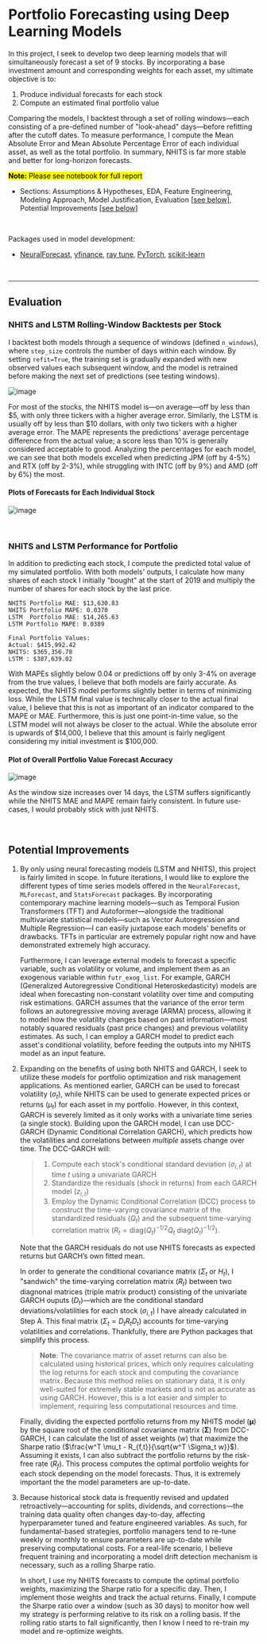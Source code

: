 # Portfolio Forecasting using Deep Learning Models

In this project, I seek to develop two deep learning models that will simultaneously forecast a set of 9 stocks. By incorporating a base investment amount and corresponding weights for each asset, my ultimate objective is to:
1. Produce individual forecasts for each stock
2. Compute an estimated final portfolio value

Comparing the models, I backtest through a set of rolling windows—each consisting of a pre-defined number of "look-ahead" days—before refitting after the cutoff dates. To measure performance, I compute the Mean Absolute Error and Mean Absolute Percentage Error of each individual asset, as well as the total portfolio. In summary, NHITS is far more stable and better for long-horizon forecasts.

<mark>**Note:** Please see notebook for full report</mark>
* Sections: Assumptions & Hypotheses, EDA, Feature Engineering, Modeling Approach, Model Justification, Evaluation [[see below](#Evaluation)], Potential Improvements [[see below](#Potential-Improvements)]

</br>

Packages used in model development:
* [NeuralForecast](https://nixtlaverse.nixtla.io/neuralforecast/docs/getting-started/introduction.html), [yfinance](https://pypi.org/project/yfinance/), [ray tune](https://docs.ray.io/en/latest/tune/index.html), [PyTorch](https://pytorch.org/), [scikit-learn](https://scikit-learn.org/stable/index.html)

</br>

___

## Evaluation

### NHITS and LSTM Rolling-Window Backtests per Stock

I backtest both models through a sequence of windows (defined `n_windows`), where `step_size` controls the number of days within each window. By setting `refit=True`, the training set is gradually expanded with new observed values each subsequent window, and the model is retrained before making the next set of predictions (see testing windows).

![image](https://github.com/user-attachments/assets/8c2759d0-b14a-4d0a-95a9-05eb13fa34cf)

For most of the stocks, the NHITS model is—on average—off by less than $5, with only three tickers with a higher average error. Similarly, the LSTM is usually off by less than $10 dollars, with only two tickers with a higher average error. The MAPE represents the predictions' average percentage difference from the actual value; a score less than 10% is generally considered acceptable to good. Analyzing the percentages for each model, we can see that both models excelled when predicting JPM (off by 4-5%) and RTX (off by 2-3%), while struggling with INTC (off by 9%) and AMD (off by 6%) the most.

#### Plots of Forecasts for Each Individual Stock

![image](https://github.com/user-attachments/assets/9fd5c285-fe8c-422a-9c95-1cc244654b36)

</br>

### NHITS and LSTM Performance for Portfolio

In addition to predicting each stock, I compute the predicted total value of my simulated portfolio. With both models' outputs, I calculate how many shares of each stock I initially "bought" at the start of 2019 and multiply the number of shares for each stock by the last price.

```
NHITS Portfolio MAE: $13,630.83
NHITS Portfolio MAPE: 0.0370
LSTM  Portfolio MAE: $14,265.63
LSTM Portfolio MAPE: 0.0389

Final Portfolio Values:
Actual: $415,992.42
NHITS: $365,356.78
LSTM : $387,639.02
```

With MAPEs slightly below 0.04 or predictions off by only 3-4% on average from the true values, I believe that both models are fairly accurate. As expected, the NHITS model performs slightly better in terms of minimizing loss. While the LSTM final value is technically closer to the actual final value, I believe that this is not as important of an indicator compared to the MAPE or MAE. Furthermore, this is just one point-in-time value, so the LSTM model will not always be closer to the actual. While the absolute error is upwards of $14,000, I believe that this amount is fairly negligent considering my initial investment is $100,000.  

#### Plot of Overall Portfolio Value Forecast Accuracy

![image](https://github.com/user-attachments/assets/35295be7-cb7f-4b43-8c45-886043a0d986)

As the window size increases over 14 days, the LSTM suffers significantly while the NHITS MAE and MAPE remain fairly consistent. In future use-cases, I would probably stick with just NHITS.

</br>

## Potential Improvements

1. By only using neural forecasting models (LSTM and NHITS), this project is fairly limited in scope. In future iterations, I would like to explore the different types of time series models offered in the `NeuralForecast`, `MLForecast`, and `StatsForecast` packages. By incorporating contemporary machine learning models—such as Temporal Fusion Transformers (TFT) and Autoformer—alongside the traditional multivariate statistical models—such as Vector Autoregression and Multiple Regression—I can easily juxtapose each models' benefits or drawbacks. TFTs in particular are extremely popular right now and have demonstrated extremely high accuracy. 

   Furthermore, I can leverage external models to forecast a specific variable, such as volatility or volume, and implement them as an exogenous variable within `futr_exog_list`. For example, GARCH (Generalized Autoregressive Conditional Heteroskedasticity) models are ideal when forecasting non-constant volatility over time and computing risk estimations. GARCH assumes that the variance of the error term follows an autoregressive moving average (ARMA) process, allowing it to model how the volatility changes based on past information—most notably squared residuals (past price changes) and previous volatility estimates. As such, I can employ a GARCH model to predict each asset's conditional volatility, before feeding the outputs into my NHITS model as an input feature. 

2. Expanding on the benefits of using both NHITS and GARCH, I seek to utilize these models for portfolio optimization and risk management applications. As mentioned earlier, GARCH can be used to forecast volatility ($\sigma_{t}$), while NHITS can be used to generate expected prices or returns ($\mu_t$) for each asset in my portfolio. However, in this context, GARCH is severely limited as it only works with a univariate time series (a single stock). Building upon the GARCH model, I can use DCC-GARCH (Dynamic Conditional Correlation GARCH), which predicts how the volatilities and correlations between *multiple* assets change over time. The DCC-GARCH will:

    >1. Compute each stock's conditional standard deviation ($\sigma_{i,t}$) at time $t$ using a univariate GARCH
    >2. Standardize the residuals (shock in returns) from each GARCH model ($z_{i,t}$)
    >3. Employ the Dynamic Conditional Correlation (DCC) process to construct the time-varying covariance matrix of the standardized residuals ($Q_t$) and the subsequent time-varying correlation matrix ($R_t=\text{diag}(Q_t)^{-1/2} Q_t \text{ diag}(Q_t)^{-1/2}$).
   
   Note that the GARCH residuals do not use NHITS forecasts as expected returns but GARCH’s own fitted mean.

   In order to generate the conditional covariance matrix ($\Sigma_t$ or $H_t$), I "sandwich" the time-varying correlation matrix ($R_t$) between two diagnonal matrices (triple matrix product) consisting of the univariate GARCH ouputs ($D_t$)—which are the conditional standard deviations/volatilities for each stock ($\sigma_{i,t}$) I have already calculated in Step A. This final matrix ($\Sigma_t = D_t R_t D_t$) accounts for time-varying volatilities and correlations. Thankfully, there are Python packages that simplify this process. 

   > **Note**: The covariance matrix of asset returns can also be calculated using historical prices, which only requires calculating the log returns for each stock and computing the covariance matrix. Because this method relies on stationary data, it is only well-suited for extremely stable markets and is not as accurate as using GARCH. However, this is a lot easier and simpler to implement, requiring less computational resources and time.

   Finally, dividing the expected portfolio returns from my NHITS model ($\boldsymbol{\mu}$) by the square root of the conditional covariance matrix ($\boldsymbol{\Sigma}$) from DCC-GARCH, I can calculate the list of asset weights ($w$) that maximize the Sharpe ratio ($\frac{w^T \mu_t - R_{f,t}}{\sqrt{w^T \Sigma_t w}}$). Assuming it exists, I can also subtract the portfolio returns by the risk-free rate ($R_f$). This process computes the optimal portfolio weights for each stock depending on the model forecasts. Thus, it is extremely important the the model parameters are up-to-date.

4. Because historical stock data is frequently revised and updated retroactively—accounting for splits, dividends, and corrections—the training data quality often changes day-to-day, affecting hyperparameter tuned and feature engineered variables. As such, for fundamental-based strategies, portfolio managers tend to re-tune weekly or monthly to ensure parameters are up-to-date while preserving computational costs. For a real-life scenario, I believe frequent training and incorporating a model drift detection mechanism is necessary, such as a rolling Sharpe ratio.
  
   In short, I use my NHITS forecasts to compute the optimal portfolio weights, maximizing the Sharpe ratio for a specific day. Then, I implement those  weights and track the actual returns. Finally, I compute the Sharpe ratio over a window (such as 30 days) to monitor how well my strategy is performing relative to its risk on a rolling basis. If the rolling ratio starts to fall significantly, then I know I need to re-train my model and re-optimize weights.


